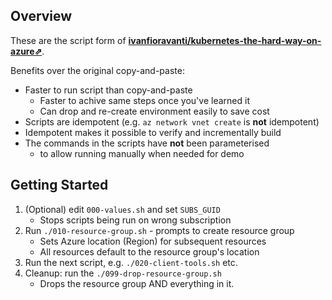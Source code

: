 
## Overview

These are the script form of **[ivanfioravanti/kubernetes-the-hard-way-on-azure⇗](http://github.com/ivanfioravanti/kubernetes-the-hard-way-on-azure)**.

Benefits over the original copy-and-paste:

   * Faster to run script than copy-and-paste
      * Faster to achive same steps once you've learned it
      * Can drop and re-create environment easily to save cost
   * Scripts are idempotent (e.g. ```az network vnet create``` is **not** idempotent)
   * Idempotent makes it possible to verify and incrementally build
   * The commands in the scripts have **not** been parameterised
      * to allow running manually when needed for demo


## Getting Started

   1. (Optional) edit ```000-values.sh``` and set ```SUBS_GUID```
      - Stops scripts being run on wrong subscription
   1. Run ```./010-resource-group.sh``` - prompts to create resource group
      - Sets Azure location (Region) for subsequent resources
      - All resources default to the resource group's location
   1. Run the next script, e.g. ```./020-client-tools.sh``` etc.
   1. Cleanup: run the ```./099-drop-resource-group.sh```
      - Drops the resource group AND everything in it.

